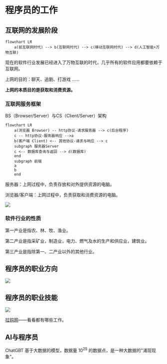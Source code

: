 # 程序员的工作

## 互联网的发展阶段

```mermaid
flowchart LR
    a(前互联网时代) --> b(互联网时代) --> c(移动互联网时代) --> d(人工智能+万物互联)
```

现在的软件行业发展已经进入了万物互联的时代，几乎所有的软件应用都要依赖于互联网。

上网的目的：聊天、追剧、打游戏 ……

**上网的本质目的是获取和消费资源。**

### 互联网服务框架

BS（Browser/Server）与CS（Client/Server）架构

```mermaid
flowchart LR
    a(浏览器 Browser) -- http协议-请求服务器 --> c(后台程序)
    c -- http协议-服务器响应 -->a
    b(客户端 Client) <-- 其他协议-请求与响应 --> c
    subgraph 服务器Server
    c <-- 数据库查询与返回 --> d(数据库)
    end
    subgraph 前端
    a
    b
    end
```

服务器：上网过程中，负责存放和对外提供资源的电脑。

浏览器/客户端：上网过程中，负责获取和消费资源的电脑。

![](https://img2020.cnblogs.com/blog/1774310/202007/1774310-20200706180730400-526445821.png)

### 软件行业的性质

第一产业是指农、林、牧、渔业。 

第二产业是指采矿业，制造业，电力、燃气及水的生产和供应业，建筑业。

第三产业是指除第一、二产业以外的其他行业。

## 程序员的职业方向

<img src="https://s1.ax1x.com/2023/07/03/pCrM7JH.png" />

## 程序员的职业技能

![](https://s1.ax1x.com/2023/05/25/p9HVTzQ.png)

[拉钩网](https://www.lagou.com/)——看看都有哪些工作。

## AI与程序员

ChatGBT 基于大数据的模型，数据量 $10^{25}$ 的数据点，是一种大数据的"涌现现象"。
